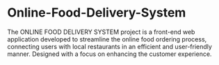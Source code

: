 # Online-Food-Delivery-System
The ONLINE FOOD DELIVERY SYSTEM project is a front-end web  application developed to streamline the online food ordering process, connecting  users with local restaurants in an efficient and user-friendly manner. Designed  with a focus on enhancing the customer experience.
